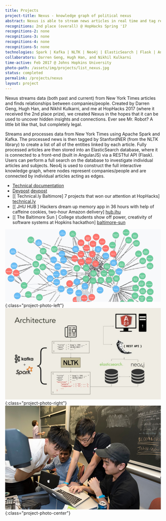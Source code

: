 ```yaml
---
title: Projects
project-title: Nexus - knowledge graph of political nexus
abstract: Nexus is able to stream news articles in real time and tag related entities in text. After constructing knowledge graphs, hidden insights regarding specific businessmen, politicians, etc. are made publicly accessible through the Nexus' RESTful API and client. Ever see Mr. Robot? A little bit like that, but completely legal.
recognitions: 2nd place (overall) @ HopHacks Spring '17
recognitions-2: none
recognitions-3: none
recognitions-4: none
recognitions-5: none
technologies: Spark | Kafka | NLTK | Neo4j | ElasticSearch | Flask | Angular2
collaborators: Darren Geng, Hugh Han, and Nikhil Kulkarni
time-active: Feb 2017 @ Johns Hopkins University
photo-path: /assets/img/projects/list_nexus.jpg
status: completed
permalink: /projects/nexus
layout: project
---
```


Nexus streams data (both past and current) from New York Times articles and finds relationships between companies/people. Created by Darren Geng, Hugh Han, and Nikhil Kulkarni, and me at HopHacks 2017 (where it received the 2nd place prize), we created Nexus in the hopes that it can be used to uncover hidden insights and connections. Ever see Mr. Robot? A little bit like that, but completely legal.

Streams and processes data from New York Times using Apache Spark and Kafka. The processed news is then tagged by StanfordNER (from the NLTK library) to create a list of all of the entities linked by each article. Fully processed articles are then stored into an ElasticSearch database, where it is connected to a front-end (built in AngularJS) via a RESTful API (Flask). Users can perform a full search on the database to investigate individual articles and subjects. Neo4j is used to construct the full interactive knowledge graph, where nodes represent companies/people and are connected by individual articles acting as edges.


* <i class="fa fa-pencil" aria-hidden="true"></i> [Technical documentation](/notes/nexus-documentation)
* <i class="fa fa-laptop" aria-hidden="true"></i> [Devpost] [devpost]
* <i class="fa fa-link" aria-hidden="true"></i> [[ Technical.ly Baltimore] 7 projects that won our attention at HopHacks] [technical.ly]
* <i class="fa fa-link" aria-hidden="true"></i> [[ JHU HUB ] Hackers dream up memory app in 36 hours with help of caffeine cookies, two-hour Amazon delivery] [hub.jhu]
* <i class="fa fa-link" aria-hidden="true"></i> [[ The Baltimore Sun ] College students show off power, creativity of software systems at Hopkins hackathon] [baltimore-sun]

[devpost]: https://devpost.com/software/nexus
[technical.ly]: https://devpost.com/software/nexus
[hub.jhu]: https://hub.jhu.edu/2017/02/20/hophacks-spring-2017-memory-app/
[baltimore-sun]: http://www.baltimoresun.com/news/maryland/education/higher-ed/bs-md-johns-hopkins-hophacks-20170219-story.html

![Nexus](/assets/img/projects/nexus.jpg){:class="project-photo-left"}
![Nexus architecture](/assets/img/notes/nexus-architecture.jpg){:class="project-photo-right"}
![Nexus team](/assets/img/notes/nexus-team.jpg){:class="project-photo-center"}
